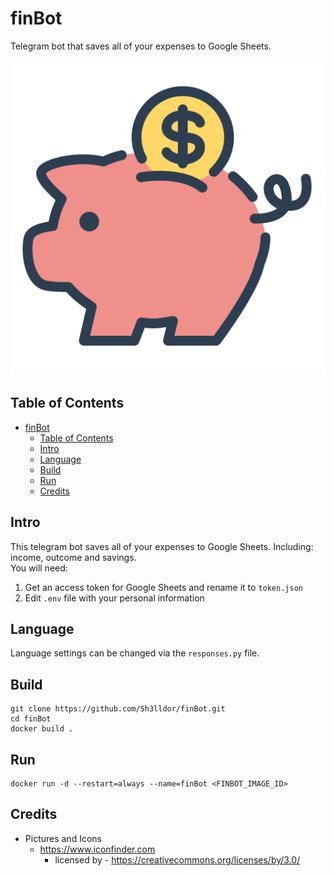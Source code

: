# finBot
Telegram bot that saves all of your expenses to Google Sheets.

<p align="center">
  <img src="https://raw.githubusercontent.com/Sh3lldor/finBot/main/pics/icon.png">
</p>

## Table of Contents
- [finBot](#finbot)
  - [Table of Contents](#table-of-contents)
  - [Intro](#intro)
  - [Language](#language)
  - [Build](#build)
  - [Run](#run)
  - [Credits](#credits)

## Intro
This telegram bot saves all of your expenses to Google Sheets. Including: income, outcome and savings.</br>
You will need:
1) Get an access token for Google Sheets and rename it to `token.json`
2) Edit `.env` file with your personal information

## Language
Language settings can be changed via the `responses.py` file.

## Build
```
git clone https://github.com/Sh3lldor/finBot.git
cd finBot
docker build .
```

## Run
```
docker run -d --restart=always --name=finBot <FINBOT_IMAGE_ID>
```

## Credits
* Pictures and Icons
    * https://www.iconfinder.com
        * licensed by - https://creativecommons.org/licenses/by/3.0/
